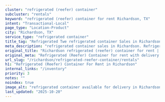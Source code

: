 ```yaml
---
cluster: "refrigerated (reefer) container"
subcluster: "rentals"
keyword: "refrigerated (reefer) container for rent Richardson, TX"
intent: "Transactional-Local"
page_type: "Location-Product"
city: "Richardson, TX"
service_type: "refrigerated container"
title_tag: "Refrigerated Twe refrigerated container Sales in Richardson | LC Container"
meta_description: "refrigerated container sales in Richardson. Refrigerated containers with climate control. Fast delivery, competitive pricing. Serving refrigerated reefer container area. Quote ID: D37. Call (214) 524-4168 for your free quote today."
original_title: "Richardson refrigerated (reefer) container for rent | LC"
original_meta: "Refrigerated (Reefer) Container for rent with delivery in Richardson, TX. LC Container — local Since 2003. Get pricing today."
url_slug: "/richardson/refrigerated-reefer-container/rentals"
h1: "Refrigerated (Reefer) Container For Rent in Richardson"
internal_links: "/inventory"
priority: 3
notes: ""
noindex: true
image_alt: "refrigerated container available for delivery in Richardson"
last_updated: "2025-10-20"
---
```


<!-- TODO: Add unique city/inventory copy, images, and internal links here. -->
